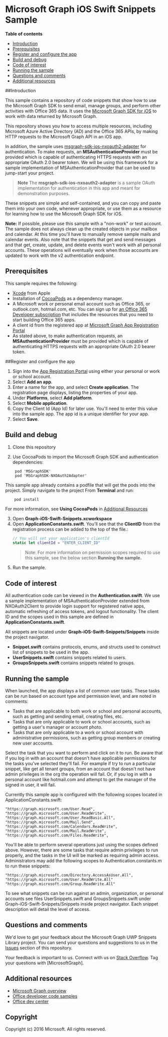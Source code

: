 # Microsoft Graph iOS Swift Snippets Sample

**Table of contents**

* [Introduction](#introduction)
* [Prerequisites](#prerequisites)
* [Register and configure the app](#register)
* [Build and debug](#build)
* [Code of interest](#code-of-interest)
* [Running the sample](#run)
* [Questions and comments](#questions)
* [Additional resources](#additional-resources)

<a name="introduction"></a>
##Introduction

This sample contains a repository of code snippets that show how to use the Microsoft Graph SDK to send email, manage groups, and perform other activities with Office 365 data. It uses the [Microsoft Graph SDK for iOS](https://github.com/microsoftgraph/msgraph-sdk-ios) to work with data returned by Microsoft Graph.

This repository shows you how to access multiple resources, including Microsoft Azure Active Directory (AD) and the Office 365 APIs, by making HTTP requests to the Microsoft Graph API in an iOS app. 

In addition, the sample uses [msgraph-sdk-ios-nxoauth2-adapter](https://github.com/microsoftgraph/msgraph-sdk-ios-nxoauth2-adapter) for authentication. To make requests, an **MSAuthenticationProvider** must be provided which is capable of authenticating HTTPS requests with an appropriate OAuth 2.0 bearer token. We will be using this framework for a sample implementation of MSAuthenticationProvider that can be used to jump-start your project.

 > **Note** The **msgraph-sdk-ios-nxoauth2-adapter** is a sample OAuth implementation for authentication in this app and meant for demonstration purposes.

These snippets are simple and self-contained, and you can copy and paste them into your own code, whenever appropriate, or use them as a resource for learning how to use the Microsoft Graph SDK for iOS.

**Note:** If possible, please use this sample with a "non-work" or test account. The sample does not always clean up the created objects in your mailbox and calendar. At this time you'll have to manually remove sample mails and calendar events. Also note that the snippets that get and send messages and that get, create, update, and delete events won't work with all personal accounts. These operations will eventually work when those accounts are updated to work with the v2 authentication endpoint.

 

<a name="prerequisites"></a>
## Prerequisites ##

This sample requires the following:  
* [Xcode](https://developer.apple.com/xcode/downloads/) from Apple
* Installation of [CocoaPods](https://guides.cocoapods.org/using/using-cocoapods.html)  as a dependency manager.
* A Microsoft work or personal email account such as Office 365, or outlook.com, hotmail.com, etc. You can sign up for [an Office 365 Developer subscription](https://portal.office.com/Signup/Signup.aspx?OfferId=6881A1CB-F4EB-4db3-9F18-388898DAF510&DL=DEVELOPERPACK&ali=1#0) that includes the resources that you need to start building Office 365 apps.
* A client id from the registered app at [Microsoft Graph App Registration Portal](https://graph.microsoft.io/en-us/app-registration)
* As stated above, to make authentication requests, an **MSAuthenticationProvider** must be provided which is capable of authenticating HTTPS requests with an appropriate OAuth 2.0 bearer token. 


      
<a name="register"></a>
##Register and configure the app

1. Sign into the [App Registration Portal](https://apps.dev.microsoft.com/) using either your personal or work or school account.  
2. Select **Add an app**.  
3. Enter a name for the app, and select **Create application**. The registration page displays, listing the properties of your app.  
4. Under **Platforms**, select **Add platform**.  
5. Select **Mobile application**.  
6. Copy the Client Id (App Id) for later use. You'll need to enter this value into the sample app. The app id is a unique identifier for your app.   
7. Select **Save**.  


<a name="build"></a>
## Build and debug ##

1. Clone this repository
2. Use CocoaPods to import the Microsoft Graph SDK and authentication dependencies:

		pod 'MSGraphSDK'
		pod 'MSGraphSDK-NXOAuth2Adapter'


 This sample app already contains a podfile that will get the pods into  the project. Simply navigate to the project From **Terminal** and run:

        pod install

   For more information, see **Using CocoaPods** in [Additional Resources](#AdditionalResources)

3. Open **Graph-iOS-Swift-Snippets.xcworkspace**
4. Open **ApplicationConstants.swift**. You'll see that the **ClientID** from the registration process can be added to the top of the file.:
   ```swift
   // You will set your application's clientId
   static let clientId = "ENTER_CLIENT_ID"    
   ```
    > Note: For more information on permission scopes required to use this sample, see the below section **Running the sample.**
5. Run the sample.

## Code of interest
All authentication code can be viewed in the **Authentication.swift**. We use a sample implementation of MSAuthenticationProvider extended from NXOAuth2Client to provide login support for registered native apps, automatic refreshing of access tokens, and logout functionality.
The client ID and the scopes used in this sample are defined in **ApplicationConstants.swift**.

All snippets are located under **Graph-iOS-Swift-Snippets/Snippets** inside the project navigator.
- **Snippet.swift** contains protocols, enums, and structs used to construct list of snippets to be used in the app.
- **UserSnippets.swift** contains snippets related to users.
- **GroupsSnippets.swift** contains snippets related to groups.

## Running the sample

When launched, the app displays a list of common user tasks. These tasks can be run based on account type and permission level, and are noted in comments:

- Tasks that are applicable to both work or school and personal accounts, such as getting and sending email, creating files, etc.
- Tasks that are only applicable to work or school accounts, such as getting a user's manager or account photo.
- Tasks that are only applicable to a work or school account with administrative permissions, such as getting group members or creating new user accounts.

Select the task that you want to perform and click on it to run. Be aware that if you log in with an account that doesn't have applicable permissions for the tasks you've selected they'll fail. For example if try to run a particular snippet, like get all tenant groups, from an account that doesn't not have admin privileges in the org the operation will fail. Or, if you log in with a personal account like hotmail.com and attempt to get the manager of the signed in user, it will fail.

Currently this sample app is configured with the following scopes located in ApplicationConstants.swift:

	"https://graph.microsoft.com/User.Read",
    "https://graph.microsoft.com/User.ReadWrite",
    "https://graph.microsoft.com/User.ReadBasic.All",
    "https://graph.microsoft.com/Mail.Send",
    "https://graph.microsoft.com/Calendars.ReadWrite",
    "https://graph.microsoft.com/Mail.ReadWrite",
    "https://graph.microsoft.com/Files.ReadWrite",

You'll be able to perform several operations just using the scopes defined above. However, there are some tasks that require admin privileges to run properly, and the tasks in the UI will be marked as requiring admin access. Administrators may add the following scopes to Authentication.constants.m to run these snippets:

	"https://graph.microsoft.com/Directory.AccessAsUser.All",
	"https://graph.microsoft.com/User.ReadWrite.All"
	"https://graph.microsoft.com/Group.ReadWrite.All"

To see what snippets can be run against an admin, organization, or personal accounts see files UserSnippets.swift and GroupsSnippets.swift under Graph-iOS-Swift-Snippets/Snippets inside project navigator. Each snippet description will detail the level of access.


<a name="questions"></a>
## Questions and comments

We'd love to get your feedback about the Microsoft Graph UWP Snippets  Library project. You can send your questions and suggestions to us in the [Issues](https://github.com/microsoftgraph/iOS-objectiveC-snippets-sample/issues) section of this repository.

Your feedback is important to us. Connect with us on [Stack Overflow](http://stackoverflow.com/questions/tagged/office365+or+microsoftgraph). Tag your questions with [MicrosoftGraph].

<a name="additional-resources"></a>
## Additional resources ##

- [Microsoft Graph overview](http://graph.microsoft.io)
- [Office developer code samples](http://dev.office.com/code-samples)
- [Office dev center](http://dev.office.com/)


## Copyright
Copyright (c) 2016 Microsoft. All rights reserved.


